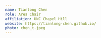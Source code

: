 ```yaml
---
name: Tianlong Chen
role: Area Chair
affiliation: UNC Chapel Hill
website: https://tianlong-chen.github.io/
photo: chen_t.jpeg
---
```

